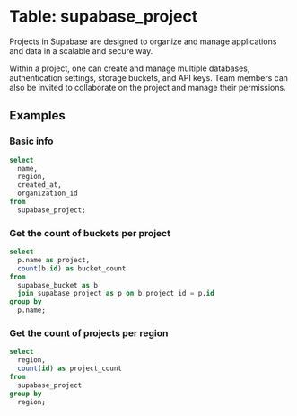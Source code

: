 # Table: supabase_project

Projects in Supabase are designed to organize and manage applications and data in a scalable and secure way.

Within a project, one can create and manage multiple databases, authentication settings, storage buckets, and API keys. Team members can also be invited to collaborate on the project and manage their permissions.

## Examples

### Basic info

```sql
select
  name,
  region,
  created_at,
  organization_id
from
  supabase_project;
```

### Get the count of buckets per project

```sql
select
  p.name as project,
  count(b.id) as bucket_count
from
  supabase_bucket as b
  join supabase_project as p on b.project_id = p.id
group by
  p.name;
```

### Get the count of projects per region

```sql
select
  region,
  count(id) as project_count
from
  supabase_project
group by
  region;
```

